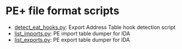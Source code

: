 # PE+ file format scripts

- [detect_eat_hooks.py](./detect_eat_hooks.py): Export Address Table hook detection script
- [list_imports.py](./list_imports.py): PE import table dumper for IDA
- [list_exports.py](./list_exports.py): PE export table dumper for IDA
